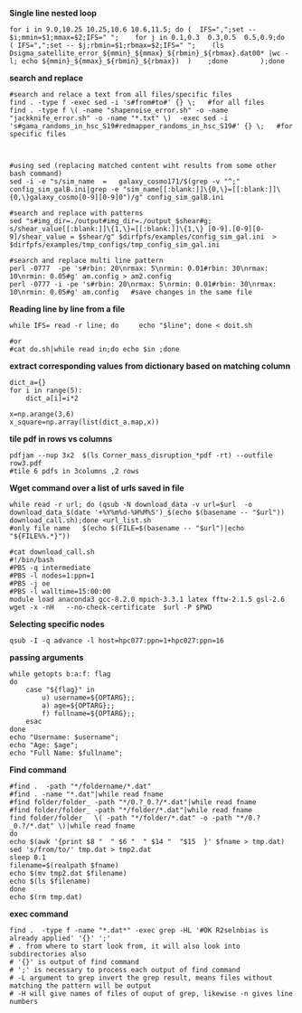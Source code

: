 **Single line nested loop**
```shell
for i in 9.0,10.25 10.25,10.6 10.6,11.5; do (  IFS=",";set -- $i;mmin=$1;mmax=$2;IFS=" ";    for j in 0.1,0.3  0.3,0.5  0.5,0.9;do   ( IFS=",";set -- $j;rbmin=$1;rbmax=$2;IFS=" ";    (ls Dsigma_satellite_error_${mmin}_${mmax}_${rbmin}_${rbmax}.dat00* |wc -l; echo ${mmin}_${mmax}_${rbmin}_${rbmax})  )    ;done        );done
```
**search and replace**
```shell
#search and relace a text from all files/specific files
find . -type f -exec sed -i 's#from#to#' {} \;   #for all files
find . -type f \( -name "shapenoise_error.sh" -o -name "jackknife_error.sh" -o -name "*.txt" \)  -exec sed -i 's#gama_randoms_in_hsc_S19#redmapper_randoms_in_hsc_S19#' {} \;   #for specific files



#using sed (replacing matched content wiht results from some other bash command)
sed -i -e "s/sim_name  =   galaxy_cosmo171/$(grep -v "^;" config_sim_galB.ini|grep -e "sim_name[[:blank:]]\{0,\}=[[:blank:]]\{0,\}galaxy_cosmo[0-9][0-9]0")/g" config_sim_galB.ini

#search and replace with patterns
sed "s#img_dir=./output#img_dir=./output_$shear#g; s/shear_value[[:blank:]]\{1,\}=[[:blank:]]\{1,\} [0-9].[0-9][0-9]/shear_value = $shear/g" $dirfpfs/examples/config_sim_gal.ini  > $dirfpfs/examples/tmp_configs/tmp_config_sim_gal.ini

#search and replace multi line pattern
perl -0777  -pe 's#rbin: 20\nrmax: 5\nrmin: 0.01#rbin: 30\nrmax: 10\nrmin: 0.05#g' am.config > am2.config
perl -0777 -i -pe 's#rbin: 20\nrmax: 5\nrmin: 0.01#rbin: 30\nrmax: 10\nrmin: 0.05#g' am.config   #save changes in the same file 

````

**Reading line by line from a file**
```shell
while IFS= read -r line; do     echo "$line"; done < doit.sh

#or
#cat do.sh|while read in;do echo $in ;done
```


**extract corresponding values from dictionary based on matching column**
```
dict_a={}
for i in range(5):
    dict_a[i]=i*2

x=np.arange(3,6)
x_square=np.array(list(dict_a.map,x))
```

**tile pdf in rows vs columns**
```shell
pdfjam --nup 3x2  $(ls Corner_mass_disruption_*pdf -rt) --outfile row3.pdf
#tile 6 pdfs in 3columns ,2 rows
```


**Wget command over a list of urls saved in file**
```shell
while read -r url; do (qsub -N download_data -v url=$url  -o download_data_$(date '+%Y%m%d-%H%M%S')_$(echo $(basename -- "$url"))  download_call.sh);done <url_list.sh
#only file name   $(echo $(FILE=$(basename -- "$url")|echo "${FILE%%.*}"))

#cat download_call.sh
#!/bin/bash
#PBS -q intermediate
#PBS -l nodes=1:ppn=1
#PBS -j oe
#PBS -l walltime=15:00:00
module load anaconda3 gcc-8.2.0 mpich-3.3.1 latex fftw-2.1.5 gsl-2.6
wget -x -nH   --no-check-certificate  $url -P $PWD
```

**Selecting specific nodes**

```qsub -I -q advance -l host=hpc077:ppn=1+hpc027:ppn=16```


**passing arguments**
```shell
while getopts b:a:f: flag
do
    case "${flag}" in
        u) username=${OPTARG};;
        a) age=${OPTARG};;
        f) fullname=${OPTARG};;
    esac
done
echo "Username: $username";
echo "Age: $age";
echo "Full Name: $fullname";
```

**Find command**
```shell
#find .  -path "*/foldername/*.dat"
#find . -name "*.dat"|while read fname
#find folder/folder_ -path "*/0.?_0.?/*.dat"|while read fname
#find folder/folder_ -path "*/folder/*.dat"|while read fname
find folder/folder_  \( -path "*/folder/*.dat" -o -path "*/0.?_0.?/*.dat" \)|while read fname
do
echo $(awk '{print $8 "  " $6 "  " $14 "  "$15  }' $fname > tmp.dat)  
sed 's/from/to/' tmp.dat > tmp2.dat
sleep 0.1
filename=$(realpath $fname)
echo $(mv tmp2.dat $filename)
echo $(ls $filename)
done
echo $(rm tmp.dat)
```
**exec command**
```shell
find .  -type f -name "*.dat*" -exec grep -HL '#OK R2selnbias is already applied' '{}' ';'
# . from where to start look from, it will also look into subdirectories also
# '{}' is output of find command
# ';' is necessary to process each output of find command
# -L argument to grep invert the grep result, means files without matching the pattern will be output
# -H will give names of files of ouput of grep, likewise -n gives line numbers
```


<!--- 
# How to write in Readme.md

README.md writing sytle [help](https://docs.github.com/en/get-started/writing-on-github/getting-started-with-writing-and-formatting-on-github/basic-writing-and-formatting-syntax#section-links)

**This is bold text**	This is bold text

*This text is italicized*	This text is italicized

~~This was mistaken text~~	This was mistaken text





**This text is _extremely_ important**	This text is extremely important

***All this text is important***	All this text is important
 --->
